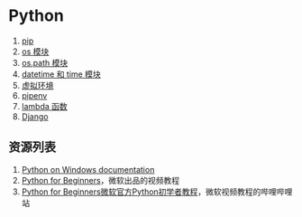 # Python

1. [pip](./pip.md)
1. [os 模块](./os.md)
1. [os.path 模块](./os.path.md)
1. [datetime 和 time 模块](./datetime.md)
1. [虚拟环境](./virtualenv.md)
1. [pipenv](./pipenv.md)
1. [lambda 函数](./lambda.md)
1. [Django](./django.md)

## 资源列表

1. [Python on Windows documentation](https://docs.microsoft.com/en-us/windows/python/)
1. [Python for Beginners](https://channel9.msdn.com/Series/Intro-to-Python-Development)，微软出品的视频教程
1. [Python for Beginners微软官方Python初学者教程](https://www.bilibili.com/video/av69042526/)，微软视频教程的哔哩哔哩站